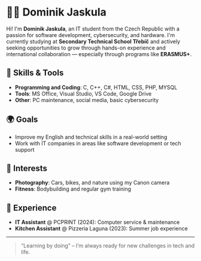 # 👨‍💻 Dominik Jaskula

Hi! I'm **Dominik Jaskula**, an IT student from the Czech Republic with a passion for software development, cybersecurity, and hardware. I'm currently studying at **Secondary Technical School Třebíč** and actively seeking opportunities to grow through hands-on experience and international collaboration — especially through programs like **ERASMUS+**.

## 🚀 Skills & Tools
- **Programming and Coding**: C, C++, C#, HTML, CSS, PHP, MYSQL
- **Tools**: MS Office, Visual Studio, VS Code, Google Drive
- **Other**: PC maintenance, social media, basic cybersecurity

## 🌍 Goals
- Improve my English and technical skills in a real-world setting
- Work with IT companies in areas like software development or tech support

## 📸 Interests
- **Photography**: Cars, bikes, and nature using my Canon camera
- **Fitness**: Bodybuilding and regular gym training

## 💼 Experience
- **IT Assistant** @ PCPRINT (2024): Computer service & maintenance
- **Kitchen Assistant** @ Pizzeria Laguna (2023): Summer job experience

---

> “Learning by doing” – I’m always ready for new challenges in tech and life.
